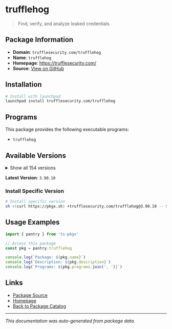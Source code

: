 # trufflehog

> Find, verify, and analyze leaked credentials

## Package Information

- **Domain**: `trufflesecurity.com/trufflehog`
- **Name**: `trufflehog`
- **Homepage**: https://trufflesecurity.com/
- **Source**: [View on GitHub](https://github.com/pkgxdev/pantry/tree/main/projects/trufflesecurity.com/trufflehog/package.yml)

## Installation

```bash
# Install with launchpad
launchpad install trufflesecurity.com/trufflehog
```

## Programs

This package provides the following executable programs:

- `trufflehog`

## Available Versions

<details>
<summary>Show all 154 versions</summary>

- `3.90.10`, `3.90.9`, `3.90.8`, `3.90.7`, `3.90.6`
- `3.90.5`, `3.90.4`, `3.90.3`, `3.90.2`, `3.90.1`
- `3.90.0`, `3.89.2`, `3.89.1`, `3.89.0`, `3.88.35`
- `3.88.34`, `3.88.33`, `3.88.32`, `3.88.31`, `3.88.30`
- `3.88.29`, `3.88.28`, `3.88.27`, `3.88.26`, `3.88.25`
- `3.88.24`, `3.88.23`, `3.88.22`, `3.88.21`, `3.88.20`
- `3.88.19`, `3.88.18`, `3.88.17`, `3.88.16`, `3.88.15`
- `3.88.14`, `3.88.13`, `3.88.12`, `3.88.11`, `3.88.10`
- `3.88.9`, `3.88.8`, `3.88.7`, `3.88.6`, `3.88.5`
- `3.88.4`, `3.88.3`, `3.88.2`, `3.88.1`, `3.88.0`
- `3.87.2`, `3.87.1`, `3.87.0`, `3.86.1`, `3.86.0`
- `3.85.0`, `3.84.2`, `3.84.1`, `3.84.0`, `3.83.7`
- `3.83.6`, `3.83.5`, `3.83.4`, `3.83.3`, `3.83.2`
- `3.83.1`, `3.83.0`, `3.82.13`, `3.82.12`, `3.82.11`
- `3.82.10`, `3.82.9`, `3.82.8`, `3.82.7`, `3.82.6`
- `3.82.5`, `3.82.4`, `3.82.3`, `3.82.2`, `3.82.1`
- `3.82.0`, `3.81.10`, `3.81.9`, `3.81.8`, `3.81.7`
- `3.81.6`, `3.81.5`, `3.81.4`, `3.81.3`, `3.81.2`
- `3.81.1`, `3.81.0`, `3.80.6`, `3.80.5`, `3.80.4`
- `3.80.3`, `3.80.2`, `3.80.1`, `3.80.0`, `3.79.0`
- `3.78.2`, `3.78.1`, `3.78.0`, `3.77.0`, `3.76.3`
- `3.76.2`, `3.76.1`, `3.76.0`, `3.75.1`, `3.75.0`
- `3.74.0`, `3.73.0`, `3.72.0`, `3.71.2`, `3.71.1`
- `3.71.0`, `3.70.3`, `3.70.2`, `3.70.1`, `3.70.0`
- `3.69.0`, `3.68.5`, `3.68.4`, `3.68.3`, `3.68.2`
- `3.68.1`, `3.68.0`, `3.67.7`, `3.67.6`, `3.67.5`
- `3.67.4`, `3.67.3`, `3.67.2`, `3.67.1`, `3.67.0`
- `3.66.3`, `3.66.2`, `3.66.1`, `3.66.0`, `3.65.0`
- `3.64.0`, `3.63.11`, `3.63.10`, `3.63.9`, `3.63.8`
- `3.63.7`, `3.63.6`, `3.63.5`, `3.63.4`, `3.63.3`
- `3.63.2`, `3.63.1`, `3.63.0`, `3.62.1`

</details>

**Latest Version**: `3.90.10`

### Install Specific Version

```bash
# Install specific version
sh <(curl https://pkgx.sh) +trufflesecurity.com/trufflehog@3.90.10 -- $SHELL -i
```

## Usage Examples

```typescript
import { pantry } from 'ts-pkgx'

// Access this package
const pkg = pantry.trufflehog

console.log(`Package: ${pkg.name}`)
console.log(`Description: ${pkg.description}`)
console.log(`Programs: ${pkg.programs.join(', ')}`)
```

## Links

- [Package Source](https://github.com/pkgxdev/pantry/tree/main/projects/trufflesecurity.com/trufflehog/package.yml)
- [Homepage](https://trufflesecurity.com/)
- [Back to Package Catalog](../../../package-catalog.md)

---

*This documentation was auto-generated from package data.*
